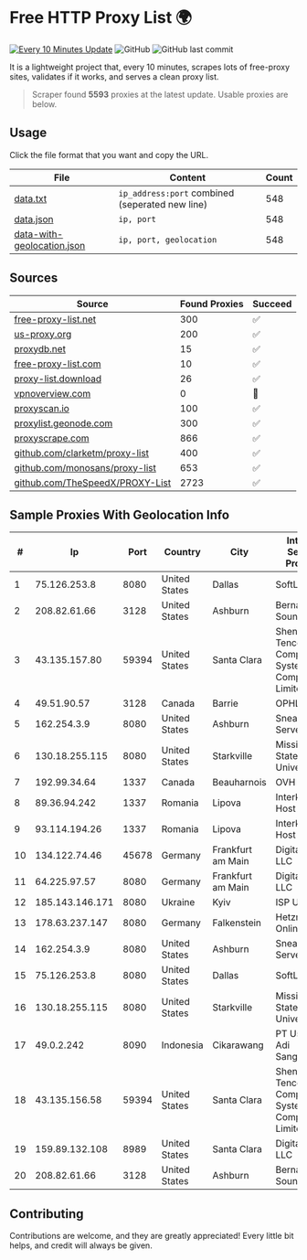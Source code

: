 
# Free HTTP Proxy List 🌍

[![Every 10 Minutes Update](https://github.com/mertguvencli/http-proxy-list/actions/workflows/main.yml/badge.svg?branch=main)](https://github.com/mertguvencli/http-proxy-list/actions/workflows/main.yml)
![GitHub](https://img.shields.io/github/license/mertguvencli/http-proxy-list)
![GitHub last commit](https://img.shields.io/github/last-commit/mertguvencli/http-proxy-list)

It is a lightweight project that, every 10 minutes, scrapes lots of free-proxy sites, validates if it works, and serves a clean proxy list.


> Scraper found **5593** proxies at the latest update. Usable proxies are below.

## Usage

Click the file format that you want and copy the URL.


|File|Content|Count|
|----|-------|-----|
|[data.txt](https://raw.githubusercontent.com/mertguvencli/http-proxy-list/main/proxy-list/data.txt)|`ip_address:port` combined (seperated new line)|548|
|[data.json](https://raw.githubusercontent.com/mertguvencli/http-proxy-list/main/proxy-list/data.json)|`ip, port`|548|
|[data-with-geolocation.json](https://raw.githubusercontent.com/mertguvencli/http-proxy-list/main/proxy-list/data-with-geolocation.json)|`ip, port, geolocation`|548|

## Sources

|Source|Found Proxies|Succeed|
|------|-------------|-------|
|[free-proxy-list.net](https://free-proxy-list.net)|300|✅|
|[us-proxy.org](https://www.us-proxy.org)|200|✅|
|[proxydb.net](http://proxydb.net)|15|✅|
|[free-proxy-list.com](https://free-proxy-list.com/?page=&port=&type%5B%5D=http&type%5B%5D=https&up_time=0&search=Search)|10|✅|
|[proxy-list.download](https://www.proxy-list.download/HTTP)|26|✅|
|[vpnoverview.com](https://vpnoverview.com/privacy/anonymous-browsing/free-proxy-servers)|0|🚫|
|[proxyscan.io](https://www.proxyscan.io)|100|✅|
|[proxylist.geonode.com](https://proxylist.geonode.com/api/proxy-list?limit=300&page=1&sort_by=lastChecked&sort_type=desc&protocols=http,https)|300|✅|
|[proxyscrape.com](https://api.proxyscrape.com/v2/?request=displayproxies&protocol=http&timeout=10000&country=all&ssl=all&anonymity=all)|866|✅|
|[github.com/clarketm/proxy-list](https://raw.githubusercontent.com/clarketm/proxy-list/master/proxy-list-raw.txt)|400|✅|
|[github.com/monosans/proxy-list](https://raw.githubusercontent.com/monosans/proxy-list/main/proxies/http.txt)|653|✅|
|[github.com/TheSpeedX/PROXY-List](https://raw.githubusercontent.com/TheSpeedX/PROXY-List/master/http.txt)|2723|✅|


## Sample Proxies With Geolocation Info

|#|Ip|Port|Country|City|Internet Service Provider|
|-|--|----|-------|----|-------------------------|
|1|75.126.253.8|8080|United States|Dallas|SoftLayer|
|2|208.82.61.66|3128|United States|Ashburn|Bernardi Sounds|
|3|43.135.157.80|59394|United States|Santa Clara|Shenzhen Tencent Computer Systems Company Limited|
|4|49.51.90.57|3128|Canada|Barrie|OPHL|
|5|162.254.3.9|8080|United States|Ashburn|Sneaker Server|
|6|130.18.255.115|8080|United States|Starkville|Mississippi State University|
|7|192.99.34.64|1337|Canada|Beauharnois|OVH SAS|
|8|89.36.94.242|1337|Romania|Lipova|Interkvm Host SRL|
|9|93.114.194.26|1337|Romania|Lipova|Interkvm Host SRL|
|10|134.122.74.46|45678|Germany|Frankfurt am Main|DigitalOcean, LLC|
|11|64.225.97.57|8080|Germany|Frankfurt am Main|DigitalOcean, LLC|
|12|185.143.146.171|8080|Ukraine|Kyiv|ISP UTELS|
|13|178.63.237.147|8080|Germany|Falkenstein|Hetzner Online GmbH|
|14|162.254.3.9|8080|United States|Ashburn|Sneaker Server|
|15|75.126.253.8|8080|United States|Dallas|SoftLayer|
|16|130.18.255.115|8080|United States|Starkville|Mississippi State University|
|17|49.0.2.242|8090|Indonesia|Cikarawang|PT Usaha Adi Sanggoro|
|18|43.135.156.58|59394|United States|Santa Clara|Shenzhen Tencent Computer Systems Company Limited|
|19|159.89.132.108|8989|United States|Santa Clara|DigitalOcean, LLC|
|20|208.82.61.66|3128|United States|Ashburn|Bernardi Sounds|



## Contributing

Contributions are welcome, and they are greatly appreciated! Every
little bit helps, and credit will always be given.

